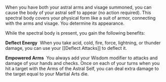 When you have both your astral arms and visage summoned, you can cause the body of your astral self to appear (no action required). This spectral body covers your physical form like a suit of armor, connecting with the arms and visage. You determine its appearance.

While the spectral body is present, you gain the following benefits:

**Deflect Energy** 
When you take acid, cold, fire, force, lightning, or thunder damage, you can use your [[Deflect Attacks]] to deflect it.

**Empowered Arms** 
You always add your Wisdom modifier to attacks and damage of your hands and checks. Once on each of your turns when you hit a target with the Arms of the Astral Self, you can deal extra damage to the target equal to your Martial Arts die.